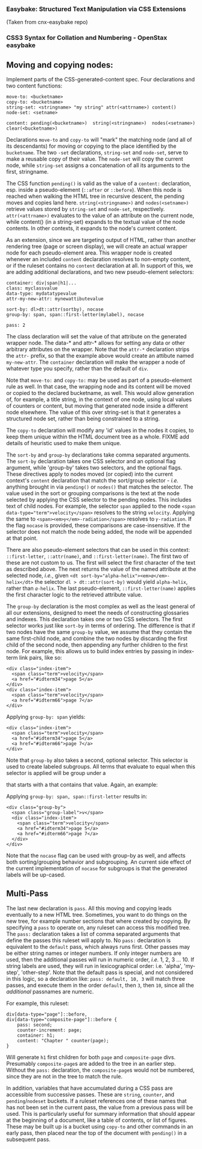 ### Easybake: Structured Text Manipulation via CSS Extensions
(Taken from cnx-easybake repo)

###  CSS3 Syntax for Collation and Numbering - OpenStax easybake

## Moving and copying nodes:

Implement parts of the CSS-generated-content spec. Four declarations and
two content functions:  

    move-to: <bucketname>  
    copy-to: <bucketname>  
    string-set: <stringname> "my string" attr(<attrname>) content()  
    node-set: <setname>

    content: pending(<bucketname>)  string(<stringname>)  nodes(<setname>) clear(<bucketname>)


Declarations `move-to` and `copy-to`  will "mark" the  matching node (and all
of its descendants) for moving or copying to the place identified by the
`bucketname`. The two `-set` declarations, `string-set` and `node-set`, serve
to make a reusable copy of their value. The `node-set` will copy the current node,
while `string-set` assigns a concatenation of all its arguments to the first,
stringname.

The CSS function `pending()` is valid as the value of a `content:` declaration,
esp. inside a pseudo-element (`::after` or `::before`). When this node is
reached when walking the HTML tree in recursive descent, the pending moves and
copies land here. `string(<stringname>)` and `nodes(<setname>)` retrieve  values
stored by `string-set` and `node-set`, respectively. `attr(<attrname>)` evaluates
to the value of an attribute on the current node, while content() (in a string-set)
expands to the textual value of the node contents. In other contexts, it expands
to the node's current content.

As an extension, since we are targeting output of HTML, rather than another
rendering tree (page or screen display), we will create an actual wrapper node
for each pseudo-element area. This wrapper node is created whenever an included
`content` declaration resolves to non-empty content, or if the ruleset contains no `content` declaration at all. In support of this, we are adding additional
declarations, and two new pseudo-element selectors:  

    container: div|span|h1|...  
    class: myclassvalue  
    data-type: mydatatypevalue
    attr-my-new-attr: mynewattibutevalue

    sort-by: dl>dt::attr(sortby), nocase
    group-by: span, span::first-letter(mylabel), nocase

    pass: 2

The class declaration will set the value of that attribute on the generated
wrapper node. The data-*  and attr-* allows for setting any data or other
arbitrary attributes on the wrapper. Note that the `attr-*` declaration strips
 the `attr-` prefix, so that the example above would create an attibute named `my-new-attr`. The `container` declaration will make the wrapper a node of whatever type you specify, rather than the default of `div`.

Note that `move-to:` and `copy-to:` may be used as part of a pseudo-element
rule as well. In that case, the wrapping node and its content will be moved or
copied to the declared bucketname, as well. This would allow generation of, for
example, a title string, in the context of one node, using local values of
counters or content, but moving that generated node inside a different node
elsewhere. The value of this over string-set is that it generates a structured node set, rather than being constrained to a string.

The `copy-to` declaration will modify any 'id' values in the nodes it copies,
to keep them unique within the HTML document tree as a whole. FIXME add details
of heuristic used to make them unique.

The `sort-by` and `group-by` declarations take comma separated arguments. The `sort-by` declaration takes one CSS selector and an optional flag argument, while
'group-by' takes two selectors, and the optional flags. These directives apply to nodes moved (or copied) into the current context's `content` declaration that match the sort/group selector - _i.e._ anything brought in via `pending()` or `nodes()` that matches the selector. The value used in the sort or grouping comparisons is the text at the node selected by applying the CSS selector to the pending nodes. This includes text of child nodes. For example, the selector `span` applied to the node `<span data-type="term">velocity</span>` resolves to the string `velocity`.
Applying the same to `<span><em>𝛾</em>-radiation</span>` resolves to `𝛾-radiation`. If the flag `nocase` is provided, these comparisons are case-insensitive. If the selector does not match the node being added, the node will be appended at that point.

There are also pseudo-element selectors that can be used in this context:
`::first-letter`, `::attr(name)`, and `::first-letter(name)`. The first two of
these are not custom to us. The first will select the first character
of the text as described above. The next returns the value of the
named attribute at the selected node, _i.e._, given `<dt
sort-by="alpha-helix"><em>𝛼</em>-helix</dt>` the selector `dl >
dt::attr(sort-by)` would yield `alpha-helix`, rather than `𝛼-helix`. The last
pseudo-element, `::first-letter(name)` applies the first character logic to
the retrieved attribute value.

The `group-by` declaration is the most complex as well as the least general of all our extensions, designed to
meet the needs of constructing glossaries and indexes. This declaration takes one
or two CSS selectors. The first selector works just like `sort-by` in terms of ordering. The difference is that if two nodes have the same `group-by` value, we assume that they contain the same first-child node, and combine the two nodes by discarding the first child of the second node, then appending any further children to the first node. For example, this allows us to build index entries by passing in index-term link pairs, like so:

    <div class="index-item">  
      <span class="term">velocity</span>
      <a href="#idterm34">page 5</a>
    </div>
    <div class="index-item">
      <span class="term">velocity</span>
      <a href="#idterm66">page 7</a>
    </div>
Applying `group-by: span` yields:

    <div class="index-item">
      <span class="term">velocity</span>
      <a href="#idterm34">page 5</a>
      <a href="#idterm66">page 7</a>
    </div>

Note that `group-by` also takes a second, optional selector. This selector is
used to create labeled subgroups. All terms that evaluate to equal when this
selector is applied will be group under a <div> that starts with a <span> that
contains that value. Again, an example:

Applying `group-by: span, span::first-letter` results in:

    <div class="group-by">
      <span class="group-label">v</span>
      <div class="index-item">
        <span class="term">velocity</span>
        <a href="#idterm34">page 5</a>
        <a href="#idterm66">page 7</a>
      </div>
    </div>

Note that the `nocase` flag can be used with group-by as well, and affects both
sorting/grouping behavior and subgrouping. An current side effect of the current implementation of `nocase` for subgroups is that the generated labels will be up-cased.

## Multi-Pass

The last new declaration is `pass`. All this moving and copying leads eventually to a new HTML tree. Sometimes, you want to do things on the new tree, for example number sections that where created by copying. By specifying a `pass` to operate on, any ruleset can access this modified tree. The `pass:` declaration takes a list of comma separated arguments that define the passes this ruleset will apply to. No `pass:` declaration is equivalent to the `default` pass, which always runs first. Other passes may be either string names or integer numbers. If only integer numbers are used, then the additional passes will run in numeric order, _i.e._ 1, 2, 3 ... 10. If string labels are used, they will run in lexicographical order: i.e. 'alpha', 'my-step', 'other-step'. Note that the default pass is special, and not considered in this logic, so a declaration like: `pass: default, 10, 3` will match three passes, and execute them in the order `default`, then `3`, then `10`, since all the _additional_ passnames are numeric.

For example, this ruleset:

    div[data-type="page"]::before,
    div[data-type="composite-page"]::before {
        pass: second;
        counter-increment: page;
        container: h1;
        content: "Chapter " counter(page);
    }

Will generate `h1` first children for both `page` and `composite-page` divs. Presumably
`composite-page`s are added to the tree in an earlier step. Without the `pass:` declaration, the `composite-page`s would not be numbered, since they are not in the tree to match the rule.

In addition, variables that have accumulated during a CSS pass are accessible from
successive passes. These are `string`, `counter`, and `pending`/`nodeset` buckets.
If a ruleset references one of these names that has not been set in the current pass, the value from a previous pass will be used. This is particularly useful for summary information that should appear at the beginning of a document, like a table of contents, or list of figures. These may be built up is a bucket using `copy-to` and other commands in an early pass, then placed near the top of the document with `pending()` in a subsequent pass.
